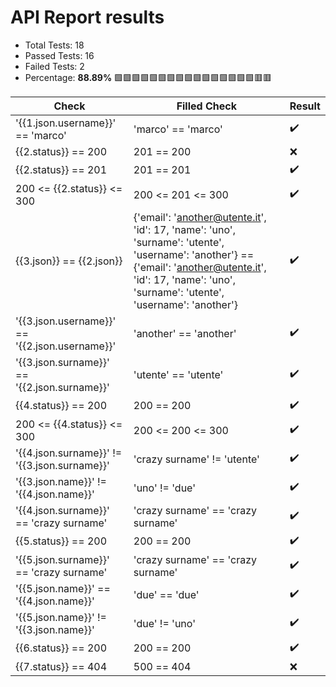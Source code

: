 
# API Report results
    
* Total Tests: 18
* Passed Tests: 16
* Failed Tests: 2
* Percentage: **88.89%**  :green_square::green_square::green_square::green_square::green_square::green_square::green_square::green_square::green_square::green_square::green_square::green_square::green_square::green_square::green_square::green_square::red_square::red_square:

| Check | Filled Check | Result |
| ------------ | --------- | ----- |
| '{{1.json.username}}' == 'marco' | 'marco' == 'marco' | :heavy_check_mark: | 
| {{2.status}} == 200 | 201 == 200 | :x: | 
| {{2.status}} == 201 | 201 == 201 | :heavy_check_mark: | 
| 200 <= {{2.status}} <= 300 | 200 <= 201 <= 300 | :heavy_check_mark: | 
| {{3.json}} == {{2.json}} | {'email': 'another@utente.it', 'id': 17, 'name': 'uno', 'surname': 'utente', 'username': 'another'} == {'email': 'another@utente.it', 'id': 17, 'name': 'uno', 'surname': 'utente', 'username': 'another'} | :heavy_check_mark: | 
| '{{3.json.username}}' == '{{2.json.username}}' | 'another' == 'another' | :heavy_check_mark: | 
| '{{3.json.surname}}' == '{{2.json.surname}}' | 'utente' == 'utente' | :heavy_check_mark: | 
| {{4.status}} == 200 | 200 == 200 | :heavy_check_mark: | 
| 200 <= {{4.status}} <= 300 | 200 <= 200 <= 300 | :heavy_check_mark: | 
| '{{4.json.surname}}' != '{{3.json.surname}}' | 'crazy surname' != 'utente' | :heavy_check_mark: | 
| '{{3.json.name}}' != '{{4.json.name}}' | 'uno' != 'due' | :heavy_check_mark: | 
| '{{4.json.surname}}' == 'crazy surname' | 'crazy surname' == 'crazy surname' | :heavy_check_mark: | 
| {{5.status}} == 200 | 200 == 200 | :heavy_check_mark: | 
| '{{5.json.surname}}' == 'crazy surname' | 'crazy surname' == 'crazy surname' | :heavy_check_mark: | 
| '{{5.json.name}}' == '{{4.json.name}}' | 'due' == 'due' | :heavy_check_mark: | 
| '{{5.json.name}}' != '{{3.json.name}}' | 'due' != 'uno' | :heavy_check_mark: | 
| {{6.status}} == 200 | 200 == 200 | :heavy_check_mark: | 
| {{7.status}} == 404 | 500 == 404 | :x: | 
